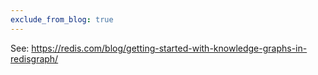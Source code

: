 ```yaml
---
exclude_from_blog: true
---
```

See: https://redis.com/blog/getting-started-with-knowledge-graphs-in-redisgraph/